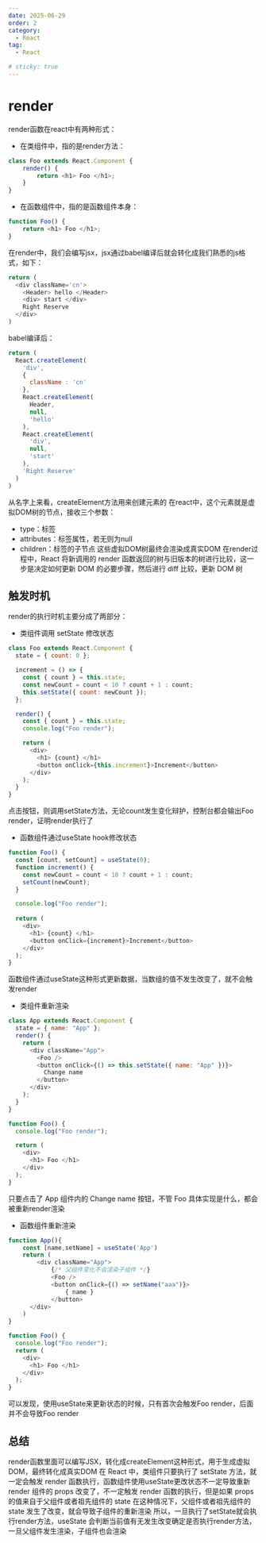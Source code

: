 ```yaml
---
date: 2025-06-29
order: 2
category:
  - React
tag:
  - React

# sticky: true
---
```


# render

render函数在react中有两种形式：
- 在类组件中，指的是render方法：

```js
class Foo extends React.Component {
    render() {
        return <h1> Foo </h1>;
    }
}
```
- 在函数组件中，指的是函数组件本身：

```js
function Foo() {
    return <h1> Foo </h1>;
}
```

在render中，我们会编写jsx，jsx通过babel编译后就会转化成我们熟悉的js格式，如下：

```js
return (
  <div className='cn'>
    <Header> hello </Header>
    <div> start </div>
    Right Reserve
  </div>
)
```

babel编译后：

```js
return (
  React.createElement(
    'div',
    {
      className : 'cn'
    },
    React.createElement(
      Header,
      null,
      'hello'
    ),
    React.createElement(
      'div',
      null,
      'start'
    ),
    'Right Reserve'
  )
)
```

从名字上来看，createElement方法用来创建元素的
在react中，这个元素就是虚拟DOM树的节点，接收三个参数：
- type：标签
- attributes：标签属性，若无则为null
- children：标签的子节点
这些虚拟DOM树最终会渲染成真实DOM
在render过程中，React 将新调用的 render 函数返回的树与旧版本的树进行比较，这一步是决定如何更新 DOM 的必要步骤，然后进行 diff 比较，更新 DOM 树

## 触发时机

render的执行时机主要分成了两部分：
- 类组件调用 setState 修改状态

```js
class Foo extends React.Component {
  state = { count: 0 };

  increment = () => {
    const { count } = this.state;
    const newCount = count < 10 ? count + 1 : count;
    this.setState({ count: newCount });
  };

  render() {
    const { count } = this.state;
    console.log("Foo render");

    return (
      <div>
        <h1> {count} </h1>
        <button onClick={this.increment}>Increment</button>
      </div>
    );
  }
}
```

点击按钮，则调用setState方法，无论count发生变化辩护，控制台都会输出Foo render，证明render执行了

- 函数组件通过useState hook修改状态

```js
function Foo() {
  const [count, setCount] = useState(0);
  function increment() {
    const newCount = count < 10 ? count + 1 : count;
    setCount(newCount);
  }

  console.log("Foo render");
  
  return (
    <div>
      <h1> {count} </h1>
      <button onClick={increment}>Increment</button>
    </div>
  );
}
```

函数组件通过useState这种形式更新数据，当数组的值不发生改变了，就不会触发render

- 类组件重新渲染

```js
class App extends React.Component {
  state = { name: "App" };
  render() {
    return (
      <div className="App">
        <Foo />
        <button onClick={() => this.setState({ name: "App" })}>
          Change name
        </button>
      </div>
    );
  }
}

function Foo() {
  console.log("Foo render");

  return (
    <div>
      <h1> Foo </h1>
    </div>
  );
}
```

只要点击了 App 组件内的 Change name 按钮，不管 Foo 具体实现是什么，都会被重新render渲染

- 函数组件重新渲染

```js
function App(){
    const [name,setName] = useState('App')
    return (
        <div className="App">
            {/* 父组件变化不会渲染子组件 */}
            <Foo />
            <button onClick={() => setName("aaa")}>
                { name }
            </button>
      </div>
    )
}

function Foo() {
  console.log("Foo render");
  return (
    <div>
      <h1> Foo </h1>
    </div>
  );
}
```

可以发现，使用useState来更新状态的时候，只有首次会触发Foo render，后面并不会导致Foo render

## 总结

render函数里面可以编写JSX，转化成createElement这种形式，用于生成虚拟DOM，最终转化成真实DOM
在 React 中，类组件只要执行了 setState 方法，就一定会触发 render 函数执行，函数组件使用useState更改状态不一定导致重新render
组件的 props 改变了，不一定触发 render 函数的执行，但是如果 props 的值来自于父组件或者祖先组件的 state
在这种情况下，父组件或者祖先组件的 state 发生了改变，就会导致子组件的重新渲染
所以，一旦执行了setState就会执行render方法，useState 会判断当前值有无发生改变确定是否执行render方法，一旦父组件发生渲染，子组件也会渲染